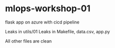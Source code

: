 # mlops-workshop-01
flask app on azure with cicd pipeline

Leaks in utils/01
Leaks in Makefile, data.csv, app.py

All other files are clean